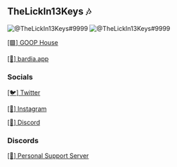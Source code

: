## TheLickIn13Keys 🎶
![@TheLickIn13Keys#9999](https://github-readme-stats.vercel.app/api?username=TheLickIn13Keys&count_private=true&show_icons=true&theme=cobalt)
![@TheLickIn13Keys#9999](https://github-readme-stats.vercel.app/api/top-langs/?username=TheLickIn13Keys&layout=compact&count_private=true&include_all_commits=true&hide_border=true&langs_count=10&theme=cobalt)

[[🟩] GOOP House](https://goop.house)

[[🎩] bardia.app](https://bardia.app)

### Socials
[[🐦] Twitter](https://twitter.com/TheLickIn13Keys)

[[📸] Instagram](https://www.instagram.com/bardia._.anvari/)

[[💬] Discord](discordapp.com/users/620845493957951498)

### Discords
[[🤗] Personal Support Server](https://discord.gg/ns3RHwz)
